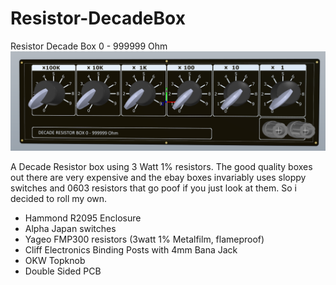# Resistor-DecadeBox
Resistor Decade Box 0 - 999999 Ohm
![Resistor Decade Box](https://github.com/vincent-himpe/Resistor-DecadeBox/blob/main/Documentation/front.png)

A Decade Resistor box using 3 Watt 1% resistors.
The good quality boxes out there are very expensive and the ebay boxes invariably uses sloppy switches and 0603 resistors that go poof if you just look at them.
So i decided to roll my own.

- Hammond R2095 Enclosure
- Alpha Japan switches
- Yageo FMP300 resistors (3watt 1% Metalfilm, flameproof)
- Cliff Electronics Binding Posts with 4mm Bana Jack
- OKW Topknob
- Double Sided PCB


